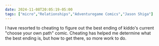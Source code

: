 ```yaml
---
date: 2024-11-08T20:05:19-05:00
tags: ["micro","Relationships","Adventuregame Comics","Jason Shiga"]
---
```

I have resorted to cheating to figure out the best ending of kiddo's current "choose your own path" comic. Cheating has helped me determine what the best ending is, but how to get there, so more work to do.